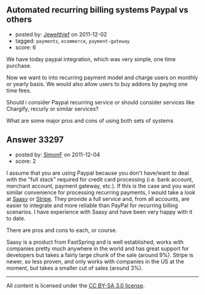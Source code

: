 ## Automated recurring billing systems Paypal vs others

- posted by: [Jewelthief](https://stackexchange.com/users/-1/4547-jewelthief) on 2011-12-02
- tagged: `payments`, `ecommerce`, `payment-gateway`
- score: 6

We have today paypal integration, which was very simple, one time purchase.

Now we want to into recurring payment model and charge users on monthly or yearly basis. We would also allow users to buy addons by paying one time fees.

Should i consider Paypal recurring service or should consider services like Chargify, recurly or similar services?

What are some major pros and cons of using both sets of systems


## Answer 33297

- posted by: [SimonF](https://stackexchange.com/users/-1/14817-simonf) on 2011-12-04
- score: 2

<p>I assume that you are using Paypal because you don't have/want to deal with the "full stack" required for credit card processing (i.e. bank account, merchant account, payment gateway, etc.).  If this is the case and you want similar convenience for processing recurring payments, I would take a look at <a href="http://www.saasy.com" rel="nofollow">Saasy</a> or <a href="http://www.stripe.com" rel="nofollow">Stripe</a>.  They provide a full service and, from all accounts, are easier to integrate and more reliable than PayPal for recurring billing scenarios.  I have experience with Saasy and have been very happy with it to date.</p>

<p>There are pros and cons to each, or course.  </p>

<p>Saasy is a product from FastSpring and is well established, works with companies pretty much anywhere in the world and has great support for developers but takes a fairly large chunk of the sale (around 9%).  Stripe is newer, so less proven, and only works with companies in the US at the moment, but takes a smaller cut of sales (around 3%).</p>




---

All content is licensed under the [CC BY-SA 3.0 license](https://creativecommons.org/licenses/by-sa/3.0/).
